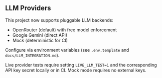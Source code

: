## LLM Providers
This project now supports pluggable LLM backends:
- OpenRouter (default) with free model enforcement
- Google Gemini (direct API)
- Mock (deterministic for CI)

Configure via environment variables (see `.env.template` and `docs/LLM_INTEGRATION.md`).

Live provider tests require setting `LIVE_LLM_TEST=1` and the corresponding API key secret locally or in CI. Mock mode requires no external keys.
